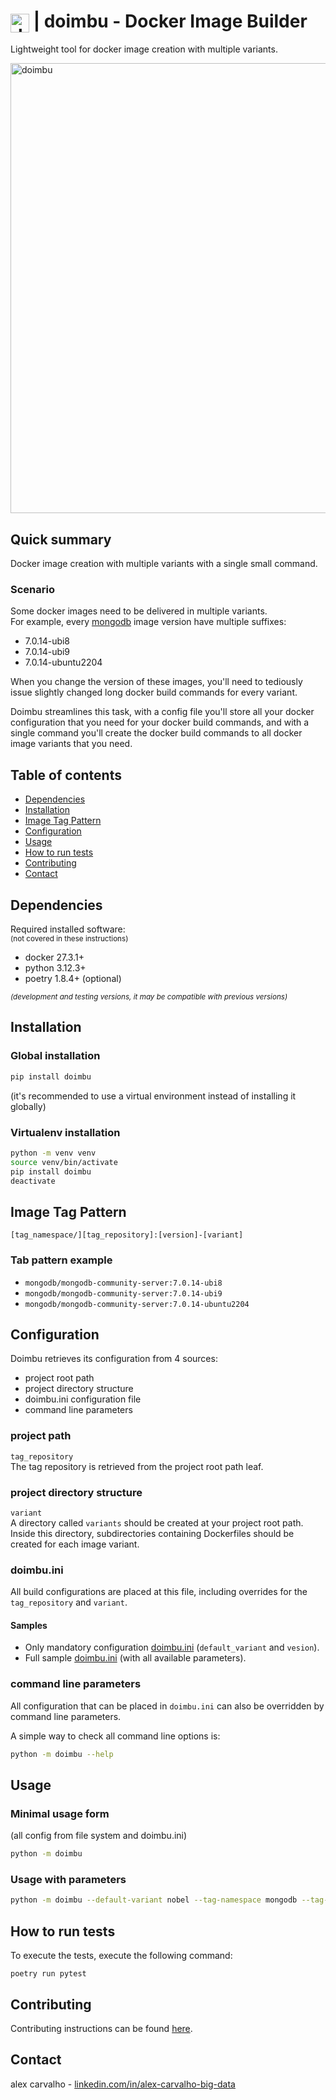 # <img src="https://gitlab.com/alex-carvalho-dockeration/doimbu/-/raw/master/img/doimbu.png" alt="doimbu" width="30" style="vertical-align: middle;"> | doimbu - Docker Image Builder  

Lightweight tool for docker image creation with multiple variants.  

<a href="https://gitlab.com/alex-carvalho-dockeration/doimbu">
    <img src="https://gitlab.com/alex-carvalho-dockeration/doimbu/-/raw/master/img/doimbu.png" alt="doimbu" width="720" style="horiz-align: center;">
</a>


## Quick summary  

Docker image creation with multiple variants with a single small command.  

### Scenario

Some docker images need to be delivered in multiple variants.  
For example, every [mongodb](https://hub.docker.com/r/mongodb/mongodb-community-server/tags) image version have multiple suffixes:
- 7.0.14-ubi8  
- 7.0.14-ubi9
- 7.0.14-ubuntu2204

When you change the version of these images, you'll need to tediously issue slightly changed long 
docker build commands for every variant.  

Doimbu streamlines this task, with a config file you'll store all your docker configuration that 
you need for your docker build commands, and with a single command you'll create the docker build 
commands to all docker image variants that you need.


## Table of contents

- [Dependencies](#dependencies)
- [Installation](#installation)
- [Image Tag Pattern](#image-tag-pattern)
- [Configuration](#configuration)
- [Usage](#usage)
- [How to run tests](#how-to-run-tests)
- [Contributing](#contributing)
- [Contact](#contact)


## Dependencies

Required installed software:  
<sup>(not covered in these instructions)</sup>  

- docker 27.3.1+
- python 3.12.3+
- poetry 1.8.4+ (optional)

<sup>*(development and testing versions, it may be compatible with previous versions)*</sup>  


## Installation

### Global installation

```bash
pip install doimbu
```
(it's recommended to use a virtual environment instead of installing it globally)

### Virtualenv installation

```bash
python -m venv venv
source venv/bin/activate
pip install doimbu
deactivate
```

## Image Tag Pattern

`[tag_namespace/][tag_repository]:[version]-[variant]`  

### Tab pattern example  
- `mongodb/mongodb-community-server:7.0.14-ubi8`
- `mongodb/mongodb-community-server:7.0.14-ubi9`
- `mongodb/mongodb-community-server:7.0.14-ubuntu2204`

## Configuration

Doimbu retrieves its configuration from 4 sources:  

- project root path  
- project directory structure  
- doimbu.ini configuration file  
- command line parameters  

### project path

`tag_repository`  
The tag repository is retrieved from the project root path leaf.  

### project directory structure

`variant`  
A directory called `variants` should be created at your project root path.  
Inside this directory, subdirectories containing Dockerfiles should be created for each image variant.  

### doimbu.ini 

All build configurations are placed at this file, including overrides for the `tag_repository` and 
`variant`.  

#### Samples

- Only mandatory configuration 
[doimbu.ini](docs/config_file_samples/only_mandatory/doimbu.ini) (`default_variant` and `vesion`).
- Full sample
 [doimbu.ini](docs/config_file_samples/all_available_params/doimbu.ini) 
(with all available parameters).

### command line parameters

All configuration that can be placed in `doimbu.ini` can also be overridden by command line
parameters.  

A simple way to check all command line options is:  

```bash
python -m doimbu --help
```


## Usage

### Minimal usage form
(all config from file system and doimbu.ini)

```bash
python -m doimbu
```

### Usage with parameters

```bash
python -m doimbu --default-variant nobel --tag-namespace mongodb --tag-repository mongodb-community-server --build-arg 'git_username="jhonny joe"' --build-arg 'git_user_email="jhonny@joe.com"' --dry-run
```


## How to run tests

To execute the tests, execute the following command:  

```
poetry run pytest
```

## Contributing

Contributing instructions can be found [here](CONTRIBUTING.md).


## Contact

alex carvalho - [linkedin.com/in/alex-carvalho-big-data](https://www.linkedin.com/in/alex-carvalho-big-data/)

